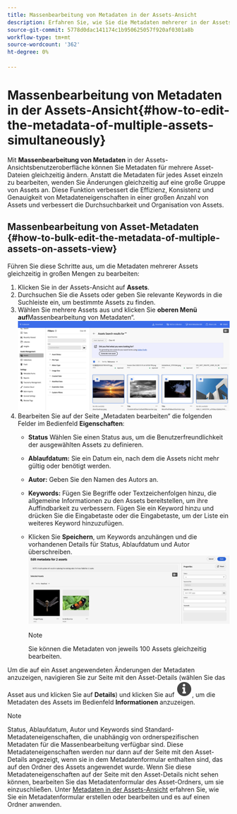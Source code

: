 ```yaml
---
title: Massenbearbeitung von Metadaten in der Assets-Ansicht
description: Erfahren Sie, wie Sie die Metadaten mehrerer in der Assets-Ansicht verfügbarer Assets gleichzeitig bearbeiten können.
source-git-commit: 5778d0dac141174c1b950625057f920af0301a8b
workflow-type: tm+mt
source-wordcount: '362'
ht-degree: 0%

---
```


# Massenbearbeitung von Metadaten in der Assets-Ansicht{#how-to-edit-the-metadata-of-multiple-assets-simultaneously}

Mit **Massenbearbeitung von Metadaten** in der Assets-Ansichtsbenutzeroberfläche können Sie Metadaten für mehrere Asset-Dateien gleichzeitig ändern. Anstatt die Metadaten für jedes Asset einzeln zu bearbeiten, wenden Sie Änderungen gleichzeitig auf eine große Gruppe von Assets an. Diese Funktion verbessert die Effizienz, Konsistenz und Genauigkeit von Metadateneigenschaften in einer großen Anzahl von Assets und verbessert die Durchsuchbarkeit und Organisation von Assets.

## Massenbearbeitung von Asset-Metadaten {#how-to-bulk-edit-the-metadata-of-multiple-assets-on-assets-view}

Führen Sie diese Schritte aus, um die Metadaten mehrerer Assets gleichzeitig in großen Mengen zu bearbeiten:

1. Klicken Sie in der Assets-Ansicht auf **Assets**.
1. Durchsuchen Sie die Assets oder geben Sie relevante Keywords in die Suchleiste ein, um bestimmte Assets zu finden.
1. Wählen Sie mehrere Assets aus und klicken Sie **oberen Menü auf**Massenbearbeitung von Metadaten“.
   ![bulk-metadata-edit](/help/assets/assets/bulk-metadata-edit.png)
1. Bearbeiten Sie auf der Seite „Metadaten bearbeiten“ die folgenden Felder im Bedienfeld **Eigenschaften**:
   * **Status** Wählen Sie einen Status aus, um die Benutzerfreundlichkeit der ausgewählten Assets zu definieren.
   * **Ablaufdatum:** Sie ein Datum ein, nach dem die Assets nicht mehr gültig oder benötigt werden.
   * **Autor:** Geben Sie den Namen des Autors an.
   * **Keywords:** Fügen Sie Begriffe oder Textzeichenfolgen hinzu, die allgemeine Informationen zu den Assets bereitstellen, um ihre Auffindbarkeit zu verbessern. Fügen Sie ein Keyword hinzu und drücken Sie die Eingabetaste oder die Eingabetaste, um der Liste ein weiteres Keyword hinzuzufügen.
     <!-- * **Tags:** Click ![tags icon](/help/assets/assets/tags-icon.svg) to select tags from the available options. Tags provide more specific information about the assets and enhances their discoverability. Tags already applied to the selected assets are only displayed in the **Properties** panel. If you cannot find the relevant tags, create the tags and assign them to the selected assets. See [Manage tags in Assets view](/help/assets/tagging-management-assets-view.md) for details.-->
   * Klicken Sie **Speichern**, um Keywords anzuhängen und die vorhandenen Details für Status, Ablaufdatum und Autor <!-- Tags while--> überschreiben.
     ![save-bulk-metadata-edit-properties](/help/assets/assets/save-bulk-metadata-edit-properties1.png)

     >[!NOTE]
     >
     >Sie können die Metadaten von jeweils 100 Assets gleichzeitig bearbeiten.

Um die auf ein Asset angewendeten Änderungen der Metadaten anzuzeigen, navigieren Sie zur Seite mit den Asset-Details (wählen Sie das Asset aus und klicken Sie auf **Details**) und klicken Sie auf ![](/help/assets/assets/info-icon-solid-black.svg), um die Metadaten des Assets im Bedienfeld **Informationen** anzuzeigen.

>[!NOTE]
>
>Status, Ablaufdatum, Autor und Keywords <!-- and Tags--> sind Standard-Metadateneigenschaften, die unabhängig von ordnerspezifischen Metadaten für die Massenbearbeitung verfügbar sind. Diese Metadateneigenschaften werden nur dann auf der Seite mit den Asset-Details angezeigt, wenn sie in dem Metadatenformular enthalten sind, das auf den Ordner des Assets angewendet wurde.  Wenn Sie diese Metadateneigenschaften auf der Seite mit den Asset-Details nicht sehen können, bearbeiten Sie das Metadatenformular des Asset-Ordners, um sie einzuschließen. Unter [Metadaten in der Assets-Ansicht](/help/assets/metadata-assets-view.md) erfahren Sie, wie Sie ein Metadatenformular erstellen oder bearbeiten und es auf einen Ordner anwenden.



